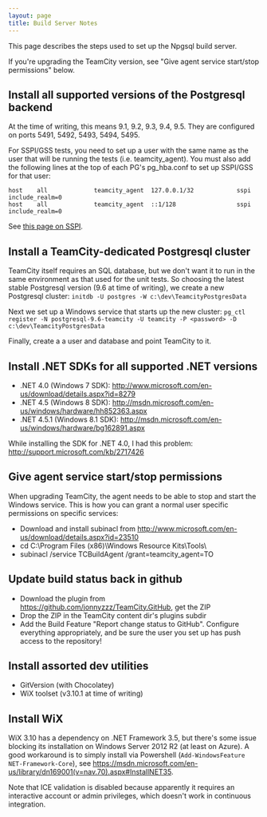```yaml
---
layout: page
title: Build Server Notes
---
```


This page describes the steps used to set up the Npgsql build server.

If you're upgrading the TeamCity version, see "Give agent service start/stop permissions" below.

## Install all supported versions of the Postgresql backend

At the time of writing, this means 9.1, 9.2, 9.3, 9.4, 9.5. They are configured on ports 5491, 5492, 5493, 5494, 5495.

For SSPI/GSS tests, you need to set up a user with the same name as the user that will be running the tests (i.e. teamcity_agent).
You must also add the following lines at the top of each PG's pg_hba.conf to set up SSPI/GSS for that user:

```
host    all             teamcity_agent  127.0.0.1/32            sspi  include_realm=0
host    all             teamcity_agent  ::1/128                 sspi  include_realm=0
```

See [this page on SSPI](https://wiki.postgresql.org/wiki/Configuring_for_single_sign-on_using_SSPI_on_Windows).

## Install a TeamCity-dedicated Postgresql cluster

TeamCity itself requires an SQL database, but we don't want it to run in the same environment as that used for the unit tests. So choosing the latest stable Postgresql version (9.6 at time of writing), we create a new Postgresql cluster: `initdb -U postgres -W c:\dev\TeamcityPostgresData`

Next we set up a Windows service that starts up the new cluster: `pg_ctl register -N postgresql-9.6-teamcity -U teamcity -P <password> -D c:\dev\TeamcityPostgresData`

Finally, create a a user and database and point TeamCity to it.

## Install .NET SDKs for all supported .NET versions

* .NET 4.0 (Windows 7 SDK): http://www.microsoft.com/en-us/download/details.aspx?id=8279
* .NET 4.5 (Windows 8 SDK): http://msdn.microsoft.com/en-us/windows/hardware/hh852363.aspx
* .NET 4.5.1 (Windows 8.1 SDK): http://msdn.microsoft.com/en-us/windows/hardware/bg162891.aspx

While installing the SDK for .NET 4.0, I had this problem: http://support.microsoft.com/kb/2717426

## Give agent service start/stop permissions

When upgrading TeamCity, the agent needs to be able to stop and start the Windows service. This is how you can grant a normal user specific permissions on specific services:

 * Download and install subinacl from http://www.microsoft.com/en-us/download/details.aspx?id=23510
 * cd C:\Program Files (x86)\Windows Resource Kits\Tools\
 * subinacl /service TCBuildAgent /grant=teamcity_agent=TO

## Update build status back in github

* Download the plugin from https://github.com/jonnyzzz/TeamCity.GitHub, get the ZIP
* Drop the ZIP in the TeamCity content dir's plugins subdir
* Add the Build Feature "Report change status to GitHub". Configure everything appropriately, and be sure the user you set up has push access to the repository!

## Install assorted dev utilities

* GitVersion (with Chocolatey)
* WiX toolset (v3.10.1 at time of writing)

## Install WiX

WiX 3.10 has a dependency on .NET Framework 3.5, but there's some issue blocking its installation on Windows Server 2012 R2 (at least on Azure).
A good workaround is to simply install via Powershell (`Add-WindowsFeature NET-Framework-Core`), see
https://msdn.microsoft.com/en-us/library/dn169001(v=nav.70).aspx#InstallNET35.

Note that ICE validation is disabled because apparently it requires an interactive account or admin privileges, which doesn't work in continuous integration.

